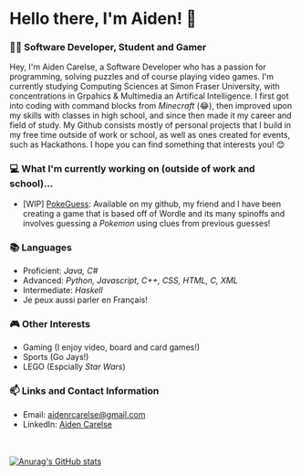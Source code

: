 # Hello there, I'm Aiden! 👋
### 👨‍💻 Software Developer, Student and Gamer

Hey, I'm Aiden Carelse, a Software Developer who has a passion for programming, solving puzzles and of course playing video games. I'm currently studying Computing Sciences at Simon Fraser University, with concentrations in Grpahics & Multimedia an Artifical Intelligence. I first got into coding with command blocks from *Minecraft* (😂), then improved upon my skills with classes in high school, and since then made it my career and field of study. My Github consists mostly of personal projects that I build in my free time outside of work or school, as well as ones created for events, such as Hackathons. I hope you can find something that interests you! 😊

### 💻 What I'm currently working on (outside of work and school)...
- [WIP] [PokeGuess](https://github.com/AidenCarelse/pokeguess): Available on my github, my friend and I have been creating a game that is based off of Wordle and its many spinoffs and involves guessing a *Pokemon* using clues from previous guesses!

### 📚 Languages
- Proficient: *Java, C#*
- Advanced: *Python, Javascript, C++, CSS, HTML, C, XML*
- Intermediate: *Haskell*
- Je peux aussi parler en Français!

### 🎮 Other Interests
- Gaming (I enjoy video, board and card games!)
- Sports (Go Jays!)
- LEGO (Espcially *Star Wars*)

### 📫 Links and Contact Information
- Email: aidenrcarelse@gmail.com
- LinkedIn: [Aiden Carelse](https://www.linkedin.com/in/aiden-carelse-414259204/)
<br /><br /><br />

[![Anurag's GitHub stats](https://github-readme-stats.vercel.app/api?username=AidenCarelse)](https://github.com/anuraghazra/github-readme-stats)
